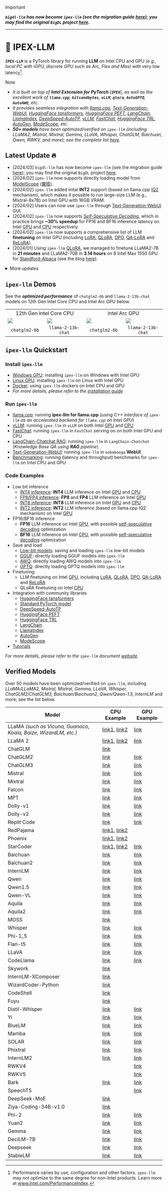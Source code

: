 > [!IMPORTANT]
> ***`bigdl-llm` has now become `ipex-llm` (see the migration guide [here](https://ipex-llm.readthedocs.io/en/latest/doc/LLM/Quickstart/bigdl_llm_migration.html)); you may find the original `BigDL` project [here](https://github.com/intel-analytics/BigDL-2.x).***
 
---

# 💫 IPEX-LLM
**`IPEX-LLM`** is a PyTorch library for running **LLM** on Intel CPU and GPU *(e.g., local PC with iGPU, discrete GPU such as Arc, Flex and Max)* with very low latency[^1]. 
> [!NOTE]
> - *It is built on top of **Intel Extension for PyTorch** (**`IPEX`**), as well as the excellent work of **`llama.cpp`**, **`bitsandbytes`**, **`vLLM`**, **`qlora`**, **`AutoGPTQ`**, **`AutoAWQ`**, etc.*
> - *It provides seamless integration with [llama.cpp](https://ipex-llm.readthedocs.io/en/latest/doc/LLM/Quickstart/llama_cpp_quickstart.html), [Text-Generation-WebUI](https://ipex-llm.readthedocs.io/en/latest/doc/LLM/Quickstart/webui_quickstart.html), [HuggingFace tansformers](python/llm/example/GPU/HF-Transformers-AutoModels), [HuggingFace PEFT](python/llm/example/GPU/LLM-Finetuning), [LangChain](python/llm/example/GPU/LangChain), [LlamaIndex](python/llm/example/GPU/LlamaIndex), [DeepSpeed-AutoTP](python/llm/example/GPU/Deepspeed-AutoTP), [vLLM](python/llm/example/GPU/vLLM-Serving), [FastChat](python/llm/src/ipex_llm/serving/fastchat), [HuggingFace TRL](python/llm/example/GPU/LLM-Finetuning/DPO), [AutoGen](python/llm/example/CPU/Applications/autogen), [ModeScope](python/llm/example/GPU/ModelScope-Models), etc.* 
> - ***50+ models** have been optimized/verified on `ipex-llm` (including LLaMA2, Mistral, Mixtral, Gemma, LLaVA, Whisper, ChatGLM, Baichuan, Qwen, RWKV, and more); see the complete list [here](#verified-models).*

## Latest Update 🔥 
- [2024/03] `bigdl-llm` has now become `ipex-llm` (see the migration guide [here](https://ipex-llm.readthedocs.io/en/latest/doc/LLM/Quickstart/bigdl_llm_migration.html)); you may find the original `BigDL` project [here](https://github.com/intel-analytics/bigdl-2.x).
- [2024/02] `ipex-llm` now supports directly loading model from [ModelScope](python/llm/example/GPU/ModelScope-Models) ([魔搭](python/llm/example/CPU/ModelScope-Models)).
- [2024/02] `ipex-llm` added inital **INT2** support (based on llama.cpp [IQ2](python/llm/example/GPU/HF-Transformers-AutoModels/Advanced-Quantizations/GGUF-IQ2) mechanism), which makes it possible to run large-size LLM (e.g., Mixtral-8x7B) on Intel GPU with 16GB VRAM.
- [2024/02] Users can now use `ipex-llm` through [Text-Generation-WebUI](https://github.com/intel-analytics/text-generation-webui) GUI.
- [2024/02] `ipex-llm` now supports *[Self-Speculative Decoding](https://ipex-llm.readthedocs.io/en/latest/doc/LLM/Inference/Self_Speculative_Decoding.html)*, which in practice brings **~30% speedup** for FP16 and BF16 inference latency on Intel [GPU](python/llm/example/GPU/Speculative-Decoding) and [CPU](python/llm/example/CPU/Speculative-Decoding) respectively.
- [2024/02] `ipex-llm` now supports a comprehensive list of LLM **finetuning** on Intel GPU (including [LoRA](python/llm/example/GPU/LLM-Finetuning/LoRA), [QLoRA](python/llm/example/GPU/LLM-Finetuning/QLoRA), [DPO](python/llm/example/GPU/LLM-Finetuning/DPO), [QA-LoRA](python/llm/example/GPU/LLM-Finetuning/QA-LoRA) and [ReLoRA](python/llm/example/GPU/LLM-Finetuning/ReLora)).
- [2024/01] Using `ipex-llm` [QLoRA](python/llm/example/GPU/LLM-Finetuning/QLoRA), we managed to finetune LLaMA2-7B in **21 minutes** and LLaMA2-70B in **3.14 hours** on 8 Intel Max 1550 GPU for [Standford-Alpaca](python/llm/example/GPU/LLM-Finetuning/QLoRA/alpaca-qlora) (see the blog [here](https://www.intel.com/content/www/us/en/developer/articles/technical/finetuning-llms-on-intel-gpus-using-bigdl-llm.html)).
<details><summary>More updates</summary>
<br/>
 
- [2023/12] `ipex-llm` now supports [ReLoRA](python/llm/example/GPU/LLM-Finetuning/ReLora) (see *["ReLoRA: High-Rank Training Through Low-Rank Updates"](https://arxiv.org/abs/2307.05695)*).
- [2023/12] `ipex-llm` now supports [Mixtral-8x7B](python/llm/example/GPU/HF-Transformers-AutoModels/Model/mixtral) on both Intel [GPU](python/llm/example/GPU/HF-Transformers-AutoModels/Model/mixtral) and [CPU](python/llm/example/CPU/HF-Transformers-AutoModels/Model/mixtral). 
- [2023/12] `ipex-llm` now supports [QA-LoRA](python/llm/example/GPU/LLM-Finetuning/QA-LoRA) (see *["QA-LoRA: Quantization-Aware Low-Rank Adaptation of Large Language Models"](https://arxiv.org/abs/2309.14717)*). 
- [2023/12] `ipex-llm` now supports [FP8 and FP4 inference](python/llm/example/GPU/HF-Transformers-AutoModels/More-Data-Types) on Intel ***GPU***.
- [2023/11] Initial support for directly loading [GGUF](python/llm/example/GPU/HF-Transformers-AutoModels/Advanced-Quantizations/GGUF), [AWQ](python/llm/example/GPU/HF-Transformers-AutoModels/Advanced-Quantizations/AWQ) and [GPTQ](python/llm/example/GPU/HF-Transformers-AutoModels/Advanced-Quantizations/GPTQ) models into `ipex-llm` is available.
- [2023/11] `ipex-llm` now supports [vLLM continuous batching](python/llm/example/GPU/vLLM-Serving) on both Intel [GPU](python/llm/example/GPU/vLLM-Serving) and [CPU](python/llm/example/CPU/vLLM-Serving).
- [2023/10] `ipex-llm` now supports [QLoRA finetuning](python/llm/example/GPU/LLM-Finetuning/QLoRA) on both Intel [GPU](python/llm/example/GPU/LLM-Finetuning/QLoRA) and [CPU](python/llm/example/CPU/QLoRA-FineTuning).
- [2023/10] `ipex-llm` now supports [FastChat serving](python/llm/src/ipex_llm/llm/serving) on on both Intel CPU and GPU.
- [2023/09] `ipex-llm` now supports [Intel GPU](python/llm/example/GPU) (including iGPU, Arc, Flex and MAX).
- [2023/09] `ipex-llm` [tutorial](https://github.com/intel-analytics/ipex-llm-tutorial) is released.
 
</details> 

[^1]: Performance varies by use, configuration and other factors. `ipex-llm` may not optimize to the same degree for non-Intel products. Learn more at www.Intel.com/PerformanceIndex.

## `ipex-llm` Demos
See the ***optimized performance*** of `chatglm2-6b` and `llama-2-13b-chat` models on 12th Gen Intel Core CPU and Intel Arc GPU below.

<table width="100%">
  <tr>
    <td align="center" colspan="2">12th Gen Intel Core CPU</td>
    <td align="center" colspan="2">Intel Arc GPU</td>
  </tr>
  <tr>
    <td>
      <a href="https://llm-assets.readthedocs.io/en/latest/_images/chatglm2-6b.gif"><img src="https://llm-assets.readthedocs.io/en/latest/_images/chatglm2-6b.gif" ></a>
    </td>
    <td>
      <a href="https://llm-assets.readthedocs.io/en/latest/_images/llama-2-13b-chat.gif"><img src="https://llm-assets.readthedocs.io/en/latest/_images/llama-2-13b-chat.gif"></a>
    </td>
    <td>
      <a href="https://llm-assets.readthedocs.io/en/latest/_images/chatglm2-arc.gif"><img src="https://llm-assets.readthedocs.io/en/latest/_images/chatglm2-arc.gif"></a>
    </td>
    <td>
      <a href="https://llm-assets.readthedocs.io/en/latest/_images/llama2-13b-arc.gif"><img src="https://llm-assets.readthedocs.io/en/latest/_images/llama2-13b-arc.gif"></a>
    </td>
  </tr>
  <tr>
    <td align="center" width="25%"><code>chatglm2-6b</code></td>
    <td align="center" width="25%"><code>llama-2-13b-chat</code></td>
    <td align="center" width="25%"><code>chatglm2-6b</code></td>
    <td align="center" width="25%"><code>llama-2-13b-chat</code></td>
  </tr>
</table>

## `ipex-llm` Quickstart
### Install `ipex-llm`
- [Windows GPU](https://ipex-llm.readthedocs.io/en/latest/doc/LLM/Quickstart/install_windows_gpu.html): installing `ipex-llm` on Windows with Intel GPU
- [Linux GPU](https://ipex-llm.readthedocs.io/en/latest/doc/LLM/Quickstart/install_linux_gpu.html): installing `ipex-llm` on Linux with Intel GPU
- [Docker](docker/llm): using `ipex-llm` dockers on Intel CPU and GPU
- *For more details, please refer to the [installation guide](https://ipex-llm.readthedocs.io/en/latest/doc/LLM/Overview/install.html)*

### Run `ipex-llm`
- [llama.cpp](https://ipex-llm.readthedocs.io/en/latest/doc/LLM/Quickstart/llama_cpp_quickstart.html): running **ipex-llm for llama.cpp** (*using C++ interface of `ipex-llm` as an accelerated backend for `llama.cpp` on Intel GPU*)
- [vLLM](python/llm/example/GPU/vLLM-Serving): running `ipex-llm` in `vLLM` on both Intel [GPU](python/llm/example/GPU/vLLM-Serving) and [CPU](python/llm/example/CPU/vLLM-Serving)
- [FastChat](python/llm/src/ipex_llm/serving/fastchat): running `ipex-llm` in `FastChat` serving on on both Intel GPU and CPU
- [LangChain-Chatchat RAG](https://github.com/intel-analytics/Langchain-Chatchat): running `ipex-llm` in `LangChain-Chatchat` (*Knowledge Base QA using **RAG** pipeline*)
- [Text-Generation-WebUI](https://ipex-llm.readthedocs.io/en/latest/doc/LLM/Quickstart/webui_quickstart.html): running `ipex-llm` in `oobabooga` **WebUI**
- [Benchmarking](https://ipex-llm.readthedocs.io/en/latest/doc/LLM/Quickstart/benchmark_quickstart.html): running  (latency and throughput) benchmarks for `ipex-llm` on Intel CPU and GPU

### Code Examples
- Low bit inference
  - [INT4 inference](python/llm/example/GPU/HF-Transformers-AutoModels/Model): **INT4** LLM inference on Intel [GPU](python/llm/example/GPU/HF-Transformers-AutoModels/Model) and [CPU](python/llm/example/CPU/HF-Transformers-AutoModels/Model)
  - [FP8/FP4 inference](python/llm/example/GPU/HF-Transformers-AutoModels/More-Data-Types): **FP8** and **FP4** LLM inference on Intel [GPU](python/llm/example/GPU/HF-Transformers-AutoModels/More-Data-Types)
  - [INT8 inference](python/llm/example/GPU/HF-Transformers-AutoModels/More-Data-Types): **INT8** LLM inference on Intel [GPU](python/llm/example/GPU/HF-Transformers-AutoModels/More-Data-Types) and [CPU](python/llm/example/CPU/HF-Transformers-AutoModels/More-Data-Types)
  - [INT2 inference](python/llm/example/GPU/HF-Transformers-AutoModels/Advanced-Quantizations/GGUF-IQ2): **INT2** LLM inference (based on llama.cpp IQ2 mechanism) on Intel [GPU](python/llm/example/GPU/HF-Transformers-AutoModels/Advanced-Quantizations/GGUF-IQ2)
- FP16/BF16 inference
  - **FP16** LLM inference on Intel [GPU](python/llm/example/GPU/Speculative-Decoding), with possible [self-speculative decoding](https://ipex-llm.readthedocs.io/en/latest/doc/LLM/Inference/Self_Speculative_Decoding.html) optimization
  - **BF16** LLM inference on Intel [CPU](python/llm/example/CPU/Speculative-Decoding), with possible [self-speculative decoding](https://ipex-llm.readthedocs.io/en/latest/doc/LLM/Inference/Self_Speculative_Decoding.html) optimization 
- Save and load
  - [Low-bit models](python/llm/example/CPU/HF-Transformers-AutoModels/Save-Load): saving and loading `ipex-llm` low-bit models
  - [GGUF](python/llm/example/GPU/HF-Transformers-AutoModels/Advanced-Quantizations/GGUF): directly loading GGUF models into `ipex-llm`
  - [AWQ](python/llm/example/GPU/HF-Transformers-AutoModels/Advanced-Quantizations/AWQ): directly loading AWQ models into `ipex-llm`
  - [GPTQ](python/llm/example/GPU/HF-Transformers-AutoModels/Advanced-Quantizations/GPTQ): directly loading GPTQ models into `ipex-llm`
- Finetuning
  - LLM finetuning on Intel [GPU](python/llm/example/GPU/LLM-Finetuning), including [LoRA](python/llm/example/GPU/LLM-Finetuning/LoRA), [QLoRA](python/llm/example/GPU/LLM-Finetuning/QLoRA), [DPO](python/llm/example/GPU/LLM-Finetuning/DPO), [QA-LoRA](python/llm/example/GPU/LLM-Finetuning/QA-LoRA) and [ReLoRA](python/llm/example/GPU/LLM-Finetuning/ReLora)
  - QLoRA finetuning on Intel [CPU](python/llm/example/CPU/QLoRA-FineTuning)
- Integration with community libraries
  - [HuggingFace tansformers](python/llm/example/GPU/HF-Transformers-AutoModels)
  - [Standard PyTorch model](python/llm/example/GPU/PyTorch-Models)
  - [DeepSpeed-AutoTP](python/llm/example/GPU/Deepspeed-AutoTP)
  - [HuggingFace PEFT](python/llm/example/GPU/LLM-Finetuning/HF-PEFT)
  - [HuggingFace TRL](python/llm/example/GPU/LLM-Finetuning/DPO)
  - [LangChain](python/llm/example/GPU/LangChain)
  - [LlamaIndex](python/llm/example/GPU/LlamaIndex)
  - [AutoGen](python/llm/example/CPU/Applications/autogen)
  - [ModeScope](python/llm/example/GPU/ModelScope-Models)
- [Tutorials](https://github.com/intel-analytics/ipex-llm-tutorial)

*For more details, please refer to the `ipex-llm` document [website](https://ipex-llm.readthedocs.io/).*

## Verified Models
Over 50 models have been optimized/verified on `ipex-llm`, including *LLaMA/LLaMA2, Mistral, Mixtral, Gemma, LLaVA, Whisper, ChatGLM2/ChatGLM3, Baichuan/Baichuan2, Qwen/Qwen-1.5, InternLM* and more; see the list below.
  
| Model      | CPU Example                                                    | GPU Example                                                     |
|------------|----------------------------------------------------------------|-----------------------------------------------------------------|
| LLaMA *(such as Vicuna, Guanaco, Koala, Baize, WizardLM, etc.)* | [link1](python/llm/example/CPU/Native-Models), [link2](python/llm/example/CPU/HF-Transformers-AutoModels/Model/vicuna) |[link](python/llm/example/GPU/HF-Transformers-AutoModels/Model/vicuna)|
| LLaMA 2    | [link1](python/llm/example/CPU/Native-Models), [link2](python/llm/example/CPU/HF-Transformers-AutoModels/Model/llama2) | [link](python/llm/example/GPU/HF-Transformers-AutoModels/Model/llama2)  |
| ChatGLM    | [link](python/llm/example/CPU/HF-Transformers-AutoModels/Model/chatglm)   |    | 
| ChatGLM2   | [link](python/llm/example/CPU/HF-Transformers-AutoModels/Model/chatglm2)  | [link](python/llm/example/GPU/HF-Transformers-AutoModels/Model/chatglm2)   |
| ChatGLM3   | [link](python/llm/example/CPU/HF-Transformers-AutoModels/Model/chatglm3)  | [link](python/llm/example/GPU/HF-Transformers-AutoModels/Model/chatglm3)   |
| Mistral    | [link](python/llm/example/CPU/HF-Transformers-AutoModels/Model/mistral)   | [link](python/llm/example/GPU/HF-Transformers-AutoModels/Model/mistral)    |
| Mixtral    | [link](python/llm/example/CPU/HF-Transformers-AutoModels/Model/mixtral)   | [link](python/llm/example/GPU/HF-Transformers-AutoModels/Model/mixtral)    |
| Falcon     | [link](python/llm/example/CPU/HF-Transformers-AutoModels/Model/falcon)    | [link](python/llm/example/GPU/HF-Transformers-AutoModels/Model/falcon)     |
| MPT        | [link](python/llm/example/CPU/HF-Transformers-AutoModels/Model/mpt)       | [link](python/llm/example/GPU/HF-Transformers-AutoModels/Model/mpt)        |
| Dolly-v1   | [link](python/llm/example/CPU/HF-Transformers-AutoModels/Model/dolly_v1)  | [link](python/llm/example/GPU/HF-Transformers-AutoModels/Model/dolly-v1)   | 
| Dolly-v2   | [link](python/llm/example/CPU/HF-Transformers-AutoModels/Model/dolly_v2)  | [link](python/llm/example/GPU/HF-Transformers-AutoModels/Model/dolly-v2)   | 
| Replit Code| [link](python/llm/example/CPU/HF-Transformers-AutoModels/Model/replit)    | [link](python/llm/example/GPU/HF-Transformers-AutoModels/Model/replit)     |
| RedPajama  | [link1](python/llm/example/CPU/Native-Models), [link2](python/llm/example/CPU/HF-Transformers-AutoModels/Model/redpajama) |    | 
| Phoenix    | [link1](python/llm/example/CPU/Native-Models), [link2](python/llm/example/CPU/HF-Transformers-AutoModels/Model/phoenix)   |    | 
| StarCoder  | [link1](python/llm/example/CPU/Native-Models), [link2](python/llm/example/CPU/HF-Transformers-AutoModels/Model/starcoder) | [link](python/llm/example/GPU/HF-Transformers-AutoModels/Model/starcoder) | 
| Baichuan   | [link](python/llm/example/CPU/HF-Transformers-AutoModels/Model/baichuan)  | [link](python/llm/example/GPU/HF-Transformers-AutoModels/Model/baichuan)   |
| Baichuan2  | [link](python/llm/example/CPU/HF-Transformers-AutoModels/Model/baichuan2) | [link](python/llm/example/GPU/HF-Transformers-AutoModels/Model/baichuan2)  |
| InternLM   | [link](python/llm/example/CPU/HF-Transformers-AutoModels/Model/internlm)  | [link](python/llm/example/GPU/HF-Transformers-AutoModels/Model/internlm)   |
| Qwen       | [link](python/llm/example/CPU/HF-Transformers-AutoModels/Model/qwen)      | [link](python/llm/example/GPU/HF-Transformers-AutoModels/Model/qwen)       |
| Qwen1.5 | [link](python/llm/example/CPU/HF-Transformers-AutoModels/Model/qwen1.5) | [link](python/llm/example/GPU/HF-Transformers-AutoModels/Model/qwen1.5) |
| Qwen-VL    | [link](python/llm/example/CPU/HF-Transformers-AutoModels/Model/qwen-vl)   | [link](python/llm/example/GPU/HF-Transformers-AutoModels/Model/qwen-vl)    |
| Aquila     | [link](python/llm/example/CPU/HF-Transformers-AutoModels/Model/aquila)    | [link](python/llm/example/GPU/HF-Transformers-AutoModels/Model/aquila)     |
| Aquila2     | [link](python/llm/example/CPU/HF-Transformers-AutoModels/Model/aquila2)    | [link](python/llm/example/GPU/HF-Transformers-AutoModels/Model/aquila2)     |
| MOSS       | [link](python/llm/example/CPU/HF-Transformers-AutoModels/Model/moss)      |    | 
| Whisper    | [link](python/llm/example/CPU/HF-Transformers-AutoModels/Model/whisper)   | [link](python/llm/example/GPU/HF-Transformers-AutoModels/Model/whisper)    |
| Phi-1_5    | [link](python/llm/example/CPU/HF-Transformers-AutoModels/Model/phi-1_5)   | [link](python/llm/example/GPU/HF-Transformers-AutoModels/Model/phi-1_5)    |
| Flan-t5    | [link](python/llm/example/CPU/HF-Transformers-AutoModels/Model/flan-t5)   | [link](python/llm/example/GPU/HF-Transformers-AutoModels/Model/flan-t5)    |
| LLaVA      | [link](python/llm/example/CPU/PyTorch-Models/Model/llava)                 | [link](python/llm/example/GPU/PyTorch-Models/Model/llava)                  |
| CodeLlama  | [link](python/llm/example/CPU/HF-Transformers-AutoModels/Model/codellama) | [link](python/llm/example/GPU/HF-Transformers-AutoModels/Model/codellama)  |
| Skywork      | [link](python/llm/example/CPU/HF-Transformers-AutoModels/Model/skywork)                 |    |
| InternLM-XComposer  | [link](python/llm/example/CPU/HF-Transformers-AutoModels/Model/internlm-xcomposer)   |    |
| WizardCoder-Python | [link](python/llm/example/CPU/HF-Transformers-AutoModels/Model/wizardcoder-python) | |
| CodeShell | [link](python/llm/example/CPU/HF-Transformers-AutoModels/Model/codeshell) | |
| Fuyu      | [link](python/llm/example/CPU/HF-Transformers-AutoModels/Model/fuyu) | |
| Distil-Whisper | [link](python/llm/example/CPU/HF-Transformers-AutoModels/Model/distil-whisper) | [link](python/llm/example/GPU/HF-Transformers-AutoModels/Model/distil-whisper) |
| Yi | [link](python/llm/example/CPU/HF-Transformers-AutoModels/Model/yi) | [link](python/llm/example/GPU/HF-Transformers-AutoModels/Model/yi) |
| BlueLM | [link](python/llm/example/CPU/HF-Transformers-AutoModels/Model/bluelm) | [link](python/llm/example/GPU/HF-Transformers-AutoModels/Model/bluelm) |
| Mamba | [link](python/llm/example/CPU/PyTorch-Models/Model/mamba) | [link](python/llm/example/GPU/PyTorch-Models/Model/mamba) |
| SOLAR | [link](python/llm/example/CPU/HF-Transformers-AutoModels/Model/solar) | [link](python/llm/example/GPU/HF-Transformers-AutoModels/Model/solar) |
| Phixtral | [link](python/llm/example/CPU/HF-Transformers-AutoModels/Model/phixtral) | [link](python/llm/example/GPU/HF-Transformers-AutoModels/Model/phixtral) |
| InternLM2 | [link](python/llm/example/CPU/HF-Transformers-AutoModels/Model/internlm2) | [link](python/llm/example/GPU/HF-Transformers-AutoModels/Model/internlm2) |
| RWKV4 |  | [link](python/llm/example/GPU/HF-Transformers-AutoModels/Model/rwkv4) |
| RWKV5 |  | [link](python/llm/example/GPU/HF-Transformers-AutoModels/Model/rwkv5) |
| Bark | [link](python/llm/example/CPU/PyTorch-Models/Model/bark) | [link](python/llm/example/GPU/PyTorch-Models/Model/bark) |
| SpeechT5 |  | [link](python/llm/example/GPU/PyTorch-Models/Model/speech-t5) |
| DeepSeek-MoE | [link](python/llm/example/CPU/HF-Transformers-AutoModels/Model/deepseek-moe) |  |
| Ziya-Coding-34B-v1.0 | [link](python/llm/example/CPU/HF-Transformers-AutoModels/Model/ziya) | |
| Phi-2 | [link](python/llm/example/CPU/HF-Transformers-AutoModels/Model/phi-2) | [link](python/llm/example/GPU/HF-Transformers-AutoModels/Model/phi-2) |
| Yuan2 | [link](python/llm/example/CPU/HF-Transformers-AutoModels/Model/yuan2) | [link](python/llm/example/GPU/HF-Transformers-AutoModels/Model/yuan2) |
| Gemma | [link](python/llm/example/CPU/HF-Transformers-AutoModels/Model/gemma) | [link](python/llm/example/GPU/HF-Transformers-AutoModels/Model/gemma) |
| DeciLM-7B | [link](python/llm/example/CPU/HF-Transformers-AutoModels/Model/deciLM-7b) | [link](python/llm/example/GPU/HF-Transformers-AutoModels/Model/deciLM-7b) |
| Deepseek | [link](python/llm/example/CPU/HF-Transformers-AutoModels/Model/deepseek) | [link](python/llm/example/GPU/HF-Transformers-AutoModels/Model/deepseek) |
| StableLM | [link](python/llm/example/CPU/HF-Transformers-AutoModels/Model/stablelm) | [link](python/llm/example/GPU/HF-Transformers-AutoModels/Model/stablelm) |
